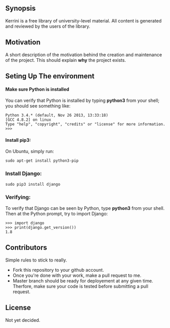## Synopsis
Kerrini is a free library of university-level material. All content is generated and reviewed by the users of the library.

## Motivation

A short description of the motivation behind the creation and maintenance of the project. This should explain **why** the project exists.

## Seting Up The environment
#### Make sure Python is installed
You can verify that Python is installed by typing **python3** from your shell; you should see something like:

    Python 3.4.* (default, Nov 26 2013, 13:33:18)
    [GCC 4.8.2] on linux
    Type "help", "copyright", "credits" or "license" for more information.
    >>>

#### Install pip3:
On Ubuntu, simply run:

    sudo apt-get install python3-pip

### Install Django:

    sudo pip3 install django

### Verifying:

To verify that Django can be seen by Python, type **python3** from your shell. Then at the Python prompt, try to import Django:

    >>> import django
    >>> print(django.get_version())
    1.8


## Contributors

Simple rules to stick to really.
- Fork this repository to your github account.
- Once you're done with your work, make a pull request to me.
- Master branch should be ready for deployement at any given time. Therfore, make sure your code is tested before submitting a pull request.


## License

Not yet decided.
